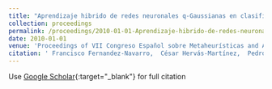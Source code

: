 ```yaml
---
title: "Aprendizaje hibrido de redes neuronales q-Gaussianas en clasificación binaria"
collection: proceedings
permalink: /proceedings/2010-01-01-Aprendizaje-hibrido-de-redes-neuronales-q-Gaussianas-en-clasificacion-binaria
date: 2010-01-01
venue: 'Proceedings of VII Congreso Español sobre Metaheurísticas and Algoritmos Evolutivos y Bioinspirados (MAEB2010)'
citation: ' Francisco Fernandez-Navarro,  César Hervás-Martínez,  Pedro Antonio Gutiérrez,  Manuel Cruz-Ramírez,  Javier Sánchez-Monedero, &quot;Aprendizaje hibrido de redes neuronales q-Gaussianas en clasificación binaria.&quot; Proceedings of VII Congreso Español sobre Metaheurísticas and Algoritmos Evolutivos y Bioinspirados (MAEB2010), 2010, pp.227-234.'
---
```

Use [Google Scholar](https://scholar.google.com/scholar?q=Aprendizaje+hibrido+de+redes+neuronales+q+Gaussianas+en+clasificacion+binaria){:target="_blank"} for full citation